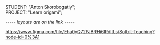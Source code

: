 

STUDENT: "Anton Skorobogatiy";    
PROJECT: "Learn origami";



----- _layouts are on the link_ -----

https://www.figma.com/file/Eha0yQ72PJBRHi6IRdltLs/Sotbit-Teaching?node-id=0%3A1